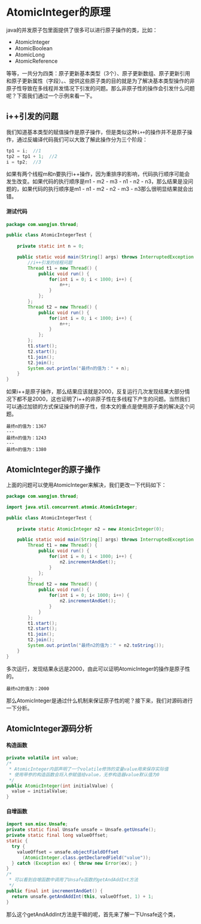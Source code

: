 # AtomicInteger的原理

java的并发原子包里面提供了很多可以进行原子操作的类，比如：

- AtomicInteger
- AtomicBoolean
- AtomicLong
- AtomicReference

等等，一共分为四类：原子更新基本类型（3个）、原子更新数组、原子更新引用和原子更新属性（字段）。、提供这些原子类的目的就是为了解决基本类型操作的非原子性导致在多线程并发情况下引发的问题。那么非原子性的操作会引发什么问题呢？下面我们通过一个示例来看一下。

## i++引发的问题

我们知道基本类型的赋值操作是原子操作，但是类似这种`i++`的操作并不是原子操作，通过反编译代码我们可以大致了解此操作分为三个阶段：

```java
tp1 = i;  //1
tp2 = tp1 + 1;  //2
i = tp2;  //3
```

如果有两个线程m和n要执行i++操作，因为重排序的影响，代码执行顺序可能会发生改变。如果代码的执行顺序是m1 - m2 - m3 - n1 - n2 - n3，那么结果是没问题的，如果代码的执行顺序是m1 - n1 - m2 - n2 - m3 - n3那么很明显结果就会出错。

#### 测试代码

```java
package com.wangjun.thread;

public class AtomicIntegerTest {
	
	private static int n = 0;

	public static void main(String[] args) throws InterruptedException {
      	//i++引发的线程问题
		Thread t1 = new Thread() {
			public void run() {
				for(int i = 0; i < 1000; i++) {
					n++;
				}
			}; 
		};
		Thread t2 = new Thread() {
			public void run() {
				for(int i = 0; i < 1000; i++) {
					n++;
				}
			};
		};
		t1.start();
		t2.start();
		t1.join();
		t2.join();
		System.out.println("最终n的值为：" + n);
	}
}
```

如果i++是原子操作，那么结果应该就是2000，反复运行几次发现结果大部分情况下都不是2000，这也证明了i++的非原子性在多线程下产生的问题。当然我们可以通过加锁的方式保证操作的原子性，但本文的重点是使用原子类的解决这个问题。

```
最终n的值为：1367
---
最终n的值为：1243
---
最终n的值为：1380
```

## AtomicInteger的原子操作

上面的问题可以使用AtomicInteger来解决，我们更改一下代码如下：

```java
package com.wangjun.thread;

import java.util.concurrent.atomic.AtomicInteger;

public class AtomicIntegerTest {
	
	private static AtomicInteger n2 = new AtomicInteger(0);

	public static void main(String[] args) throws InterruptedException {
      	Thread t1 = new Thread() {
			public void run() {
				for(int i = 0; i < 1000; i++) {
					n2.incrementAndGet();
				}
			}; 
		};
		Thread t2 = new Thread() {
			public void run() {
				for(int i = 0; i< 1000; i++) {
					n2.incrementAndGet();
				}
			}
		};
		t1.start();
		t2.start();
		t1.join();
		t2.join();
		System.out.println("最终n2的值为：" + n2.toString());
	}
}
```

多次运行，发现结果永远是2000，由此可以证明AtomicInteger的操作是原子性的。

```
最终n2的值为：2000
```

那么AtomicInteger是通过什么机制来保证原子性的呢？接下来，我们对源码进行一下分析。

## AtomicInteger源码分析

#### 构造函数

```java
private volatile int value;
/*
 * AtomicInteger内部声明了一个volatile修饰的变量value用来保存实际值
 * 使用带参的构造函数会将入参赋值给value，无参构造器value默认值为0
 */
public AtomicInteger(int initialValue) {
  value = initialValue;
}
```

#### 自增函数

```java
import sun.misc.Unsafe;
private static final Unsafe unsafe = Unsafe.getUnsafe();
private static final long valueOffset;
static {
  try {
    valueOffset = unsafe.objectFieldOffset
      (AtomicInteger.class.getDeclaredField("value"));
  } catch (Exception ex) { throw new Error(ex); }
}
/*
 * 可以看到自增函数中调用了Unsafe函数的getAndAddInt方法
 */
public final int incrementAndGet() {
  return unsafe.getAndAddInt(this, valueOffset, 1) + 1;
}

```

那么这个getAndAddInt方法是干嘛的呢，首先来了解一下Unsafe这个类，